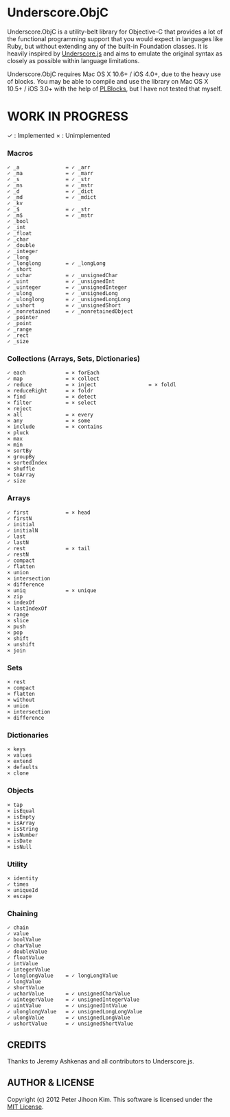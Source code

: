 # Underscore.ObjC

Underscore.ObjC is a utility-belt library for Objective-C that provides a lot of the functional programming support that you would expect in languages like Ruby, but without extending any of the built-in Foundation classes. It is heavily inspired by [Underscore.js](http://documentcloud.github.com/underscore) and aims to emulate the original syntax as closely as possible within language limitations.

Underscore.ObjC requires Mac OS X 10.6+ / iOS 4.0+, due to the heavy use of blocks. You may be able to compile and use the library on Mac OS X 10.5+ / iOS 3.0+ with the help of [PLBlocks](http://code.google.com/p/plblocks/), but I have not tested that myself.

# WORK IN PROGRESS

✓ : Implemented
× : Unimplemented

### Macros

```
✓ _a               = ✓ _arr
✓ _ma              = ✓ _marr
✓ _s               = ✓ _str
✓ _ms              = ✓ _mstr
✓ _d               = ✓ _dict
✓ _md              = ✓ _mdict
✓ _kv
✓ _$               = ✓ _str
✓ _m$              = ✓ _mstr
✓ _bool
✓ _int
✓ _float
✓ _char
✓ _double
✓ _integer
✓ _long
✓ _longlong        = ✓ _longLong
✓ _short
✓ _uchar           = ✓ _unsignedChar
✓ _uint            = ✓ _unsignedInt
✓ _uinteger        = ✓ _unsignedInteger
✓ _ulong           = ✓ _unsignedLong
✓ _ulonglong       = ✓ _unsignedLongLong
✓ _ushort          = ✓ _unsignedShort
✓ _nonretained     = ✓ _nonretainedObject
✓ _pointer
✓ _point
✓ _range
✓ _rect
✓ _size
```

### Collections (Arrays, Sets, Dictionaries)

```
✓ each             = × forEach
✓ map              = × collect
✓ reduce           = × inject                 = × foldl
× reduceRight      = × foldr
× find             = × detect
× filter           = × select
× reject
× all              = × every
× any              = × some
× include          = × contains
× pluck
× max
× min
× sortBy
× groupBy
× sortedIndex
× shuffle
× toArray
✓ size
```

### Arrays

```
✓ first            = × head
✓ firstN
✓ initial
✓ initialN
✓ last
✓ lastN
✓ rest             = × tail
✓ restN
✓ compact
✓ flatten
× union
× intersection
× difference
× uniq             = × unique
× zip
× indexOf
× lastIndexOf
× range
× slice
× push
× pop
× shift
× unshift
× join
```

### Sets

```
× rest
× compact
× flatten
× without
× union
× intersection
× difference
```

### Dictionaries

```
× keys
× values
× extend
× defaults
× clone
```

### Objects

```
× tap
× isEqual
× isEmpty
× isArray
× isString
× isNumber
× isDate
× isNull
```

### Utility

```
× identity
✓ times
× uniqueId
× escape
```

### Chaining

```
✓ chain
✓ value
✓ boolValue
✓ charValue
✓ doubleValue
✓ floatValue
✓ intValue
✓ integerValue
✓ longlongValue    = ✓ longLongValue
✓ longValue
✓ shortValue
✓ ucharValue       = ✓ unsignedCharValue
✓ uintegerValue    = ✓ unsignedIntegerValue
✓ uintValue        = ✓ unsignedIntValue
✓ ulonglongValue   = ✓ unsignedLongLongValue
✓ ulongValue       = ✓ unsignedLongValue
✓ ushortValue      = ✓ unsignedShortValue
```

## CREDITS

Thanks to Jeremy Ashkenas and all contributors to Underscore.js.

## AUTHOR & LICENSE

Copyright (c) 2012 Peter Jihoon Kim. This software is licensed under the [MIT License](http://github.com/petejkim/specta/raw/master/LICENSE).

